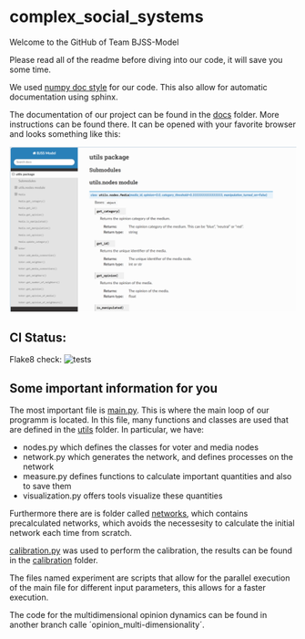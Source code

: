 # complex_social_systems

Welcome to the GitHub of Team BJSS-Model

Please read all of the readme before diving into our code, it will save you some time.

We used [numpy doc style](https://numpydoc.readthedocs.io/en/latest/format.html) for our code. This also allow for automatic documentation using sphinx.

The documentation of our project can be found in the [docs](docs) folder. More instructions can be found there.
It can be opened with your favorite browser and looks something like this:

![picture of documentation](documentation_example.png)
## CI Status:

Flake8 check:
![tests](https://github.com/m-bur/complex_social_systems/actions/workflows/style-check.yml/badge.svg)

## Some important information for you

The most important file is [main.py](main.py). This is where the main loop of our programm is located. In this file, many functions and classes are used that are defined in the [utils](utils) folder. In particular, we have:

- nodes.py which defines the classes for voter and media nodes
- network.py which generates the network, and defines processes on the network
- measure.py defines functions to calculate important quantities and also to save them
- visualization.py offers tools visualize these quantities

Furthermore there are is folder called [networks](networks), which contains precalculated networks, which avoids the necessesity to calculate the initial network each time from scratch.

[calibration.py](calibration.py) was used to perform the calibration, the results can be found in the [calibration](calibrations) folder.

The files named experiment are scripts that allow for the parallel execution of the main file for different input parameters, this allows for a faster execution.

The code for the multidimensional opinion dynamics can be found in another branch calle ´opinion_multi-dimensionality´.


